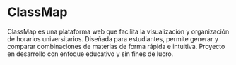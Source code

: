 # ClassMap
ClassMap es una plataforma web que facilita la visualización y organización de horarios universitarios. Diseñada para estudiantes, permite generar y comparar combinaciones de materias de forma rápida e intuitiva. Proyecto en desarrollo con enfoque educativo y sin fines de lucro.
